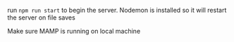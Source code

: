 run `npm run start` to begin the server. Nodemon is installed so it will restart the server on file saves

Make sure MAMP is running on local machine
